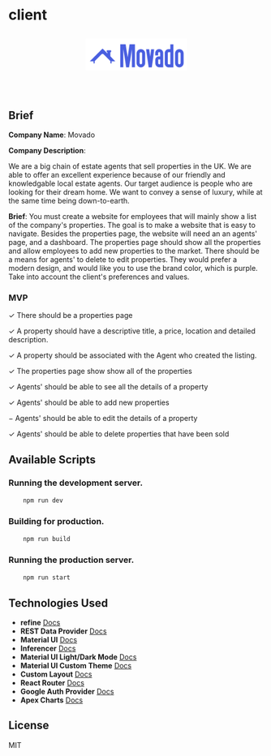 # client

<div align="center" style="margin: 30px;">
    <a href="https://refine.dev">
    <img src="src/assets/movado.png"  align="center" style="max-width: 200px; " />
    </a>
</div>
<br/>


## Brief

**Company Name**: Movado

**Company Description**:

We are a big chain of estate agents that sell properties in the UK. We are able to offer an excellent experience because of our friendly and knowledgable local estate agents. Our target audience is people who are looking for their dream home. We want to convey a sense of luxury, while at the same time being down-to-earth.

**Brief**:
You must create a website for employees that will mainly show a list of the company's properties. The goal is to make a website that is easy to navigate. Besides the properties page, the website will need an an agents' page, and a dashboard. The properties page should show all the properties and allow employees to add new properties to the market. There should be a means for agents' to delete to edit properties. They would prefer a modern design, and would like you to use the brand color, which is purple. Take into account the client's preferences and values.

### MVP


&check; There should be a properties page

&check; A property should have a descriptive title, a price, location and detailed description.

&check; A property should be associated with the Agent who created the listing.

&check; The properties page show show all of the properties

&check; Agents' should be able to see all the details of a property

&check; Agents' should be able to add new properties

&minus; Agents' should be able to edit the details of a property

&check; Agents' should be able to delete properties that have been sold


## Available Scripts

### Running the development server.

```bash
    npm run dev
```

### Building for production.

```bash
    npm run build
```

### Running the production server.

```bash
    npm run start
```

## Technologies Used

- **refine** [Docs](https://refine.dev/docs)
- **REST Data Provider** [Docs](https://refine.dev/docs/core/providers/data-provider/#overview)
- **Material UI** [Docs](https://refine.dev/docs/ui-frameworks/mui/tutorial/)
- **Inferencer** [Docs](https://refine.dev/docs/packages/documentation/inferencer)
- **Material UI Light/Dark Mode** [Docs](https://refine.dev/docs/ui-frameworks/mui/customization/mui-custom-theme/)
- **Material UI Custom Theme** [Docs](https://refine.dev/docs/ui-frameworks/mui/customization/mui-custom-theme/)
- **Custom Layout** [Docs](https://refine.dev/docs/ui-frameworks/mui/customization/mui-custom-layout/)
- **React Router** [Docs](https://refine.dev/docs/core/providers/router-provider/)
- **Google Auth Provider** [Docs](https://refine.dev/docs/core/providers/auth-provider/)
- **Apex Charts** [Docs](https://apexcharts.com/docs/installation/)

## License

MIT
